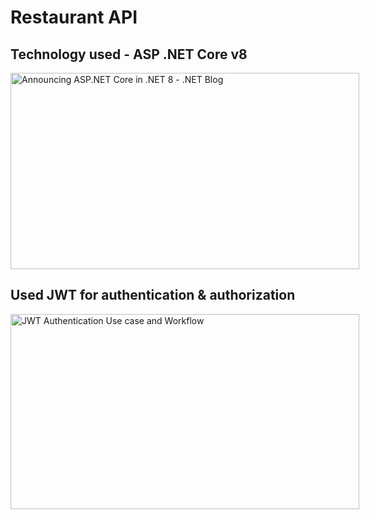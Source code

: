 # Restaurant API

## Technology used - ASP .NET Core v8
<img src="https://devblogs.microsoft.com/dotnet/wp-content/uploads/sites/10/2023/11/asp-net-core-dotnet-8.png" jsaction="" class="sFlh5c FyHeAf iPVvYb" style="max-width: 1280px; height: 314px; margin: 0px; width: 558px;" alt="Announcing ASP.NET Core in .NET 8 - .NET Blog" jsname="kn3ccd" aria-hidden="false">

## Used JWT for authentication & authorization

<img src="https://documentation.softwareag.com/webmethods/compendiums/v10-11/C_API_Management/api-mgmt-comp/images/workflow_jwt.png" jsaction="" class="sFlh5c FyHeAf iPVvYb" style="max-width: 1280px; width: 558px; height: 312px; margin: 0px;" alt="JWT Authentication Use case and Workflow" jsname="kn3ccd" aria-hidden="false">


